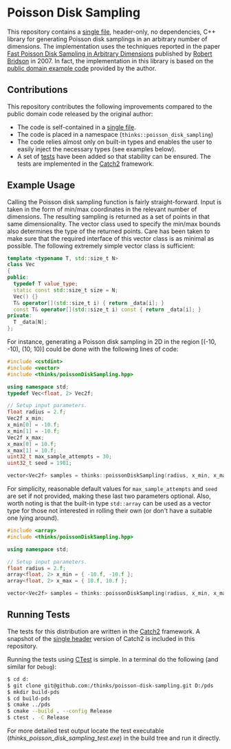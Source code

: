 # Poisson Disk Sampling

This repository contains a [single file](https://github.com/thinks/poisson-disk-sampling/blob/master/include/thinks/poisson_disk_sampling/poisson_disk_sampling.h), header-only, no dependencies, C++ library for generating Poisson disk samplings in an arbitrary number of dimensions. The implementation uses the techniques reported in the paper [Fast Poisson Disk Sampling in Arbitrary Dimensions](http://www.cs.ubc.ca/~rbridson/docs/bridson-siggraph07-poissondisk.pdf) published by [Robert Bridson](http://www.cs.ubc.ca/~rbridson/) in 2007. In fact, the implementation in this library is based on the [public domain example code](http://www.cs.ubc.ca/~rbridson/download/curlnoise.tar.gz) provided by the author.  

## Contributions

This repository contributes the following improvements compared to the public domain code released by the original author:
* The code is self-contained in a [single file](https://github.com/thinks/poisson-disk-sampling/blob/master/include/thinks/poisson_disk_sampling/poisson_disk_sampling.h).
* The code is placed in a namespace (```thinks::poisson_disk_sampling```)
* The code relies almost only on built-in types and enables the user to easily inject the necessary types (see examples below).
* A set of [tests](https://github.com/thinks/poisson-disk-sampling/blob/master/test/) have been added so that stability can be ensured. The tests are implemented in the [Catch2](https://github.com/catchorg/Catch2) framework.

## Example Usage

Calling the Poisson disk sampling function is fairly straight-forward. Input is taken in the form of min/max coordinates in the relevant number of dimensions. The resulting sampling is returned as a set of points in that same dimensionality. The vector class used to specify the min/max bounds also determines the type of the returned points. Care has been taken to make sure that the required interface of this vector class is as minimal as possible. The following extremely simple vector class is sufficient:
```C++
template <typename T, std::size_t N>
class Vec
{
public:
  typedef T value_type;
  static const std::size_t size = N;
  Vec() {}
  T& operator[](std::size_t i) { return _data[i]; }
  const T& operator[](std::size_t i) const { return _data[i]; }
private:
  T _data[N];
};
```

For instance, generating a Poisson disk sampling in 2D in the region [(-10, -10), (10, 10)] could be done with the following lines of code:
```C++
#include <cstdint>
#include <vector>
#include <thinks/poissonDiskSampling.hpp>

using namespace std;
typedef Vec<float, 2> Vec2f;

// Setup input parameters.
float radius = 2.f;
Vec2f x_min;
x_min[0] = -10.f;
x_min[1] = -10.f;
Vec2f x_max;
x_max[0] = 10.f;
x_max[1] = 10.f;
uint32_t max_sample_attempts = 30;
uint32_t seed = 1981;

vector<Vec2f> samples = thinks::poissonDiskSampling(radius, x_min, x_max, max_sample_attempts, seed);
```
For simplicity, reasonable default values for ```max_sample_attempts``` and ```seed``` are set if not provided, making these last two parameters optional. Also, worth noting is that the built-in type ```std::array``` can be used as a vector type for those not interested in rolling their own (or don't have a suitable one lying around).
```C++
#include <array>
#include <thinks/poissonDiskSampling.hpp>

using namespace std;

// Setup input parameters.
float radius = 2.f;
array<float, 2> x_min = { -10.f, -10.f };
array<float, 2> x_max = { 10.f, 10.f };

vector<Vec2f> samples = thinks::poissonDiskSampling(radius, x_min, x_max);
```

## Running Tests

The tests for this distribution are written in the [Catch2](https://github.com/catchorg/Catch2) framework. A snapshot of the [single header](https://github.com/thinks/poisson-disk-sampling/blob/master/test/catch2/catch.hpp) version of Catch2 is included in this repository. 

Running the tests using [CTest](https://cmake.org/home/) is simple. In a terminal do the following (and similar for `Debug`):
```bash
$ cd d:
$ git clone git@github.com:/thinks/poisson-disk-sampling.git D:/pds
$ mkdir build-pds
$ cd build-pds
$ cmake ../pds
$ cmake --build . --config Release
$ ctest . -C Release
```
For more detailed test output locate the test executable (_thinks_poisson_disk_sampling_test.exe_) in the build tree and run it directly.
